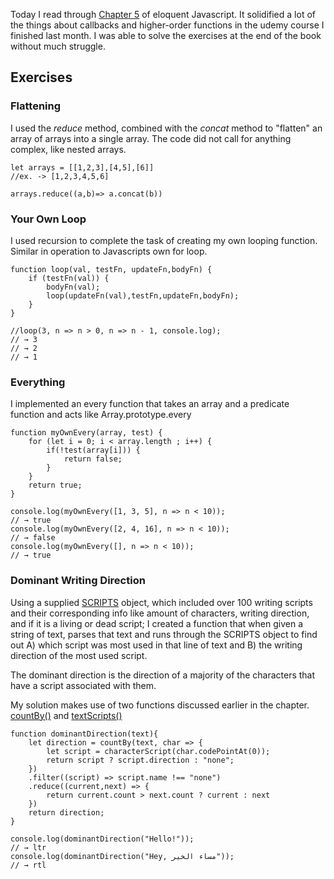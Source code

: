 Today I read through [Chapter 5](https://eloquentjavascript.net/05_higher_order.html) of eloquent Javascript. It solidified a lot of the things about callbacks and higher-order functions in the udemy course I finished last month. I was able to solve the exercises at the end of the book without much struggle.

## Exercises
### Flattening
I used the *reduce* method, combined with the *concat* method to "flatten" an array of arrays into a single array. The code did not call for anything complex, like nested arrays.

```
let arrays = [[1,2,3],[4,5],[6]]
//ex. -> [1,2,3,4,5,6]

arrays.reduce((a,b)=> a.concat(b))

```

### Your Own Loop
I used recursion to complete the task of creating my own looping function. Similar in operation to Javascripts own for loop.

```
function loop(val, testFn, updateFn,bodyFn) {
    if (testFn(val)) {
        bodyFn(val);
        loop(updateFn(val),testFn,updateFn,bodyFn);
    }
}

//loop(3, n => n > 0, n => n - 1, console.log);
// → 3
// → 2
// → 1
```

### Everything
I implemented an every function that takes an array and a predicate function and acts like Array.prototype.every

```
function myOwnEvery(array, test) {
    for (let i = 0; i < array.length ; i++) {
        if(!test(array[i])) {
            return false;
        }
    }
    return true;
}

console.log(myOwnEvery([1, 3, 5], n => n < 10));
// → true
console.log(myOwnEvery([2, 4, 16], n => n < 10));
// → false
console.log(myOwnEvery([], n => n < 10));
// → true
```

### Dominant Writing Direction
Using a supplied [SCRIPTS](https://eloquentjavascript.net/code/scripts.js) object, which included over 100 writing scripts and their corresponding info like amount of characters, writing direction, and if it is a living or dead script; I created a function that when given a string of text, parses that text and runs through the SCRIPTS object to find out A) which script was most used in that line of text and B) the writing direction of the most used script.

The dominant direction is the direction of a majority of the characters that have a script associated with them.

My solution makes use of two functions discussed earlier in the chapter. [countBy()](https://eloquentjavascript.net/05_higher_order.html#h_qYzPQMwIvv) and [textScripts()](https://eloquentjavascript.net/05_higher_order.html#p_T2D/Ix5YaM)

```
function dominantDirection(text){
    let direction = countBy(text, char => {
        let script = characterScript(char.codePointAt(0));
        return script ? script.direction : "none";
    })
    .filter((script) => script.name !== "none")
    .reduce((current,next) => {
        return current.count > next.count ? current : next
    })
    return direction;
}

console.log(dominantDirection("Hello!"));
// → ltr
console.log(dominantDirection("Hey, مساء الخير"));
// → rtl
```
